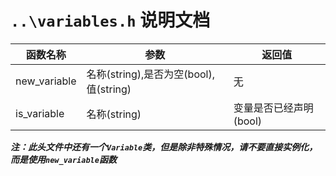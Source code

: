 # `..\variables.h` 说明文档

| 函数名称 | 参数 | 返回值
| ------- | ---- | -----
| new_variable| 名称(string),是否为空(bool),值(string) | 无
| is_variable | 名称(string) | 变量是否已经声明(bool)

__*注：此头文件中还有一个`Variable`类，但是除非特殊情况，请不要直接实例化，而是使用`new_variable`函数*__
